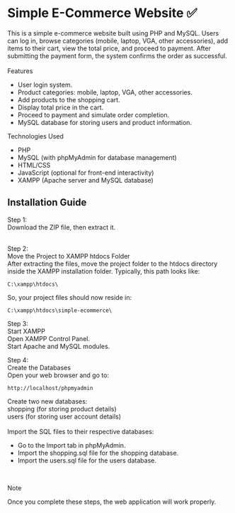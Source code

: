 # Simple E-Commerce Website ✅

This is a simple e-commerce website built using PHP and MySQL. Users can log in, browse categories (mobile, laptop, VGA, other accessories), add items to their cart, view the total price, and proceed to payment. After submitting the payment form, the system confirms the order as successful.
<br><br>
Features
- User login system.
- Product categories: mobile, laptop, VGA, other accessories.
- Add products to the shopping cart.
- Display total price in the cart.
- Proceed to payment and simulate order completion.
- MySQL database for storing users and product information.

Technologies Used
- PHP
- MySQL (with phpMyAdmin for database management)
- HTML/CSS
- JavaScript (optional for front-end interactivity)
- XAMPP (Apache server and MySQL database)

<h2>Installation Guide</h2>
Step 1:<br> Download the ZIP file, then extract it.<br><br>

Step 2:<br> Move the Project to XAMPP htdocs Folder<br>
After extracting the files, move the project folder to the htdocs directory inside the XAMPP installation folder. Typically, this path looks like:<br>

```
C:\xampp\htdocs\
```
So, your project files should now reside in:<br>
```
C:\xampp\htdocs\simple-ecommerce\
```

Step 3:<br> Start XAMPP<br>
Open XAMPP Control Panel.<br>
Start Apache and MySQL modules.<br>

Step 4:<br> Create the Databases<br>
Open your web browser and go to:<br>
```
http://localhost/phpmyadmin
```
Create two new databases:<br>
shopping (for storing product details)<br>
users (for storing user account details)<br><br>
Import the SQL files to their respective databases:
- Go to the Import tab in phpMyAdmin.
- Import the shopping.sql file for the shopping database.
- Import the users.sql file for the users database.


<br>

> [!NOTE]
> Once you complete these steps, the web application will work properly.
